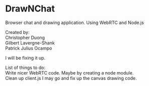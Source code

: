 # DrawNChat
Browser chat and drawing application. Using WebRTC and Node.js  

Created by:  
Christopher Duong  
Gilbert Lavergne-Shank  
Patrick Julius Ocampo  

I will be fixing it up.  

List of things to do:  
Write nicer WebRTC code. Maybe by creating a node module.  
Clean up client.js 
I may go and fix up the canvas drawing code.
